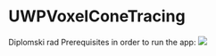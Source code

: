 # UWPVoxelConeTracing
Diplomski rad
Prerequisites in order to run the app:
<img src="https://i.imgur.com/QT0T20e.jpeg"/>
